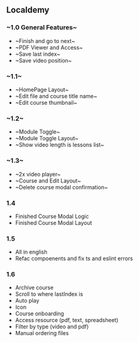 ## Localdemy

### ~1.0 General Features~

- ~Finish and go to next~
- ~PDF Viewer and Access~
- ~Save last index~
- ~Save video position~

### ~1.1~

- ~HomePage Layout~
- ~Edit file and course title name~
- ~Edit course thumbnail~

### ~1.2~

- ~Module Toggle~
- ~Module Toggle Layout~
- ~Show video length is lessons list~

### ~1.3~

- ~2x video player~
- ~Course and Edit Layout~
- ~Delete course modal confirmation~

### 1.4

- Finished Course Modal Logic
- Finished Course Modal Layout

### 1.5

- All in english
- Refac compoenents and fix ts and eslint errors

### 1.6

- Archive course
- Scroll to where lastIndex is
- Auto play
- Icon
- Course onboarding
- Access resource (pdf, text, spreadsheet)
- Filter by type (video and pdf)
- Manual ordering files
